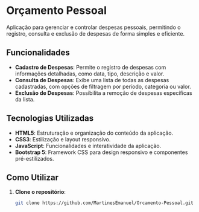# Orçamento Pessoal

Aplicação para gerenciar e controlar despesas pessoais, permitindo o registro, consulta e exclusão de despesas de forma simples e eficiente.

## Funcionalidades

- **Cadastro de Despesas**: Permite o registro de despesas com informações detalhadas, como data, tipo, descrição e valor.
- **Consulta de Despesas**: Exibe uma lista de todas as despesas cadastradas, com opções de filtragem por período, categoria ou valor.
- **Exclusão de Despesas**: Possibilita a remoção de despesas específicas da lista.

## Tecnologias Utilizadas

- **HTML5**: Estruturação e organização do conteúdo da aplicação.
- **CSS3**: Estilização e layout responsivo.
- **JavaScript**: Funcionalidades e interatividade da aplicação.
- **Bootstrap 5**: Framework CSS para design responsivo e componentes pré-estilizados.

## Como Utilizar

1. **Clone o repositório**:

   ```bash
   git clone https://github.com/MartinesEmanuel/Orcamento-Pessoal.git
